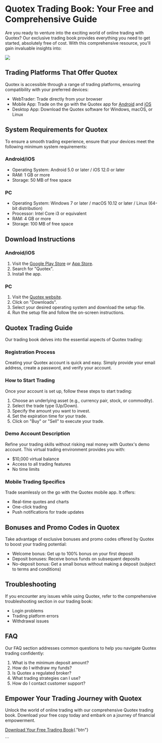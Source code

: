 # Quotex Trading Book: Your Free and Comprehensive Guide

Are you ready to venture into the exciting world of online trading with
Quotex? Our exclusive trading book provides everything you need to get
started, absolutely free of cost. With this comprehensive resource,
you\'ll gain invaluable insights into:

[![](https://static.quotex.io/files/10_en/300_250.jpg)](https://traff.sbs/brokerqxlid)

## Trading Platforms That Offer Quotex

Quotex is accessible through a range of trading platforms, ensuring
compatibility with your preferred devices:

-   WebTrader: Trade directly from your browser
-   Mobile App: Trade on the go with the Quotex app for
    [Android](\%22https://traff.sbs/quotexonelink\%22) and
    [iOS](\%22https://traff.sbs/quotexonelink\%22)
-   Desktop App: Download the Quotex software for Windows, macOS, or
    Linux

## System Requirements for Quotex

To ensure a smooth trading experience, ensure that your devices meet the
following minimum system requirements:

### Android/iOS

-   Operating System: Android 5.0 or later / iOS 12.0 or later
-   RAM: 1 GB or more
-   Storage: 50 MB of free space

### PC

-   Operating System: Windows 7 or later / macOS 10.12 or later / Linux
    (64-bit distribution)
-   Processor: Intel Core i3 or equivalent
-   RAM: 4 GB or more
-   Storage: 100 MB of free space

## Download Instructions

### Android/iOS

1.  Visit the [Google Play
    Store](\%22https://traff.sbs/quotexonelink\%22) or [App
    Store](\%22https://traff.sbs/quotexonelink\%22).
2.  Search for "Quotex".
3.  Install the app.

### PC

1.  Visit the [Quotex website](\%22https://traff.sbs/quotexonelink\%22).
2.  Click on "Downloads".
3.  Select your desired operating system and download the setup file.
4.  Run the setup file and follow the on-screen instructions.

## Quotex Trading Guide

Our trading book delves into the essential aspects of Quotex trading:

### Registration Process

Creating your Quotex account is quick and easy. Simply provide your
email address, create a password, and verify your account.

### How to Start Trading

Once your account is set up, follow these steps to start trading:

1.  Choose an underlying asset (e.g., currency pair, stock, or
    commodity).
2.  Select the trade type (Up/Down).
3.  Specify the amount you want to invest.
4.  Set the expiration time for your trade.
5.  Click on "Buy" or "Sell" to execute your trade.

### Demo Account Description

Refine your trading skills without risking real money with Quotex\'s
demo account. This virtual trading environment provides you with:

-   \$10,000 virtual balance
-   Access to all trading features
-   No time limits

### Mobile Trading Specifics

Trade seamlessly on the go with the Quotex mobile app. It offers:

-   Real-time quotes and charts
-   One-click trading
-   Push notifications for trade updates

## Bonuses and Promo Codes in Quotex

Take advantage of exclusive bonuses and promo codes offered by Quotex to
boost your trading potential:

-   Welcome bonus: Get up to 100% bonus on your first deposit
-   Deposit bonuses: Receive bonus funds on subsequent deposits
-   No-deposit bonus: Get a small bonus without making a deposit
    (subject to terms and conditions)

## Troubleshooting

If you encounter any issues while using Quotex, refer to the
comprehensive troubleshooting section in our trading book:

-   Login problems
-   Trading platform errors
-   Withdrawal issues

## FAQ

Our FAQ section addresses common questions to help you navigate Quotex
trading confidently:

1.  What is the minimum deposit amount?
2.  How do I withdraw my funds?
3.  Is Quotex a regulated broker?
4.  What trading strategies can I use?
5.  How do I contact customer support?

## Empower Your Trading Journey with Quotex

Unlock the world of online trading with our comprehensive Quotex trading
book. Download your free copy today and embark on a journey of financial
empowerment.

[Download Your Free Trading
Book](\%22https://traff.sbs/quotexonelink\%22){."btn"}

\`\`\`

